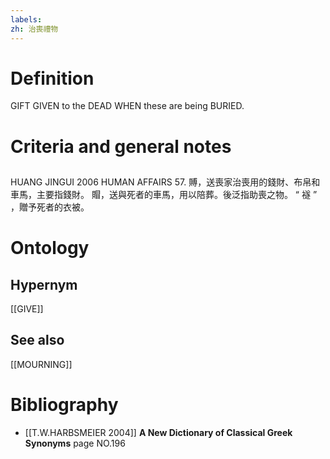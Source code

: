 ```yaml
---
labels: 
zh: 治喪禮物
---
```


# Definition
GIFT GIVEN to the DEAD WHEN these are being BURIED.
# Criteria and general notes
## 
HUANG JINGUI 2006
HUMAN AFFAIRS 57.
賻，送喪家治喪用的錢財、布帛和車馬，主要指錢財。
賵，送與死者的車馬，用以陪葬。後泛指助喪之物。
“ 襚 ” ，贈予死者的衣被。
# Ontology

## Hypernym
[[GIVE]]
## See also
[[MOURNING]]
# Bibliography
- [[T.W.HARBSMEIER 2004]]
**A New Dictionary of Classical Greek Synonyms** page NO.196
